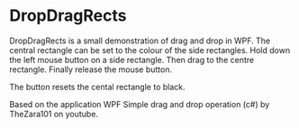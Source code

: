 # DropDragRects

DropDragRects is a small demonstration of drag and drop in WPF. The central rectangle can be set to the colour of the side rectangles. Hold down the left mouse button on a side rectangle. Then drag to the centre rectangle. Finally release the mouse button.

The button resets the cental rectangle to black.

Based on the application WPF Simple drag and drop operation (c#) by TheZara101 on youtube.